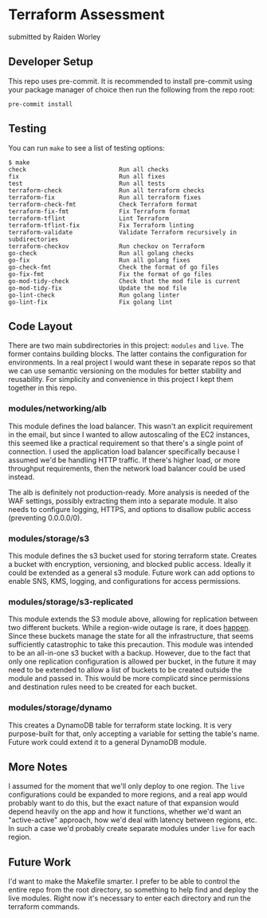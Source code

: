 # Terraform Assessment
submitted by Raiden Worley

## Developer Setup
This repo uses pre-commit. It is recommended to install pre-commit using your package manager of choice then run the following from the repo root:

``` shell
pre-commit install
```

## Testing
You can run `make` to see a list of testing options:

``` shell
$ make
check                          Run all checks
fix                            Run all fixes
test                           Run all tests
terraform-check                Run all terraform checks
terraform-fix                  Run all terraform fixes
terraform-check-fmt            Check Terraform format
terraform-fix-fmt              Fix Terraform format
terraform-tflint               Lint Terraform
terraform-tflint-fix           Fix Terraform linting
terraform-validate             Validate Terraform recursively in subdirectories
terraform-checkov              Run checkov on Terraform
go-check                       Run all golang checks
go-fix                         Run all golang fixes
go-check-fmt                   Check the format of go files
go-fix-fmt                     Fix the format of go files
go-mod-tidy-check              Check that the mod file is current
go-mod-tidy-fix                Update the mod file
go-lint-check                  Run golang linter
go-lint-fix                    Fix golang lint
```

## Code Layout
There are two main subdirectories in this project: `modules` and `live`. The former contains building blocks. The latter contains the configuration for environments. In a real project I would want these in separate repos so that we can use semantic versioning on the modules for better stability and reusability. For simplicity and convenience in this project I kept them together in this repo.

### modules/networking/alb
This module defines the load balancer. This wasn't an explicit requirement in the email, but since I wanted to allow autoscaling of the EC2 instances, this seemed like a practical requirement so that there's a single point of connection. I used the application load balancer specifically because I assumed we'd be handling HTTP traffic. If there's higher load, or more throughput requirements, then the network load balancer could be used instead.

The alb is definitely not production-ready. More analysis is needed of the WAF settings, possibly extracting them into a separate module. It also needs to configure logging, HTTPS, and options to disallow public access (preventing 0.0.0.0/0).

### modules/storage/s3
This module defines the s3 bucket used for storing terraform state. Creates a bucket with encryption, versioning, and blocked public access. Ideally it could be extended as a general s3 module. Future work can add options to enable SNS, KMS, logging, and configurations for access permissions.

### modules/storage/s3-replicated
This module extends the S3 module above, allowing for replication between two different buckets. While a region-wide outage is rare, it does [happen](https://aws.amazon.com/message/41926/). Since these buckets manage the state for all the infrastructure, that seems sufficiently catastrophic to take this precaution. This module was intended to be an all-in-one s3 bucket with a backup. However, due to the fact that only one replication configuration is allowed per bucket, in the future it may need to be extended to allow a list of buckets to be created outside the module and passed in. This would be more complicatd since permissions and destination rules need to be created for each bucket.

### modules/storage/dynamo
This creates a DynamoDB table for terraform state locking. It is very purpose-built for that, only accepting a variable for setting the table's name. Future work could extend it to a general DynamoDB module.

## More Notes
I assumed for the moment that we'll only deploy to one region. The `live` configurations could be expanded to more regions, and a real app would probably want to do this, but the exact nature of that expansion would depend heavily on the app and how it functions, whether we'd want an "active-active" approach, how we'd deal with latency between regions, etc. In such a case we'd probably create separate modules under `live` for each region.

## Future Work
I'd want to make the Makefile smarter. I prefer to be able to control the entire repo from the root directory, so something to help find and deploy the live modules. Right now it's necessary to enter each directory and run the terraform commands.
